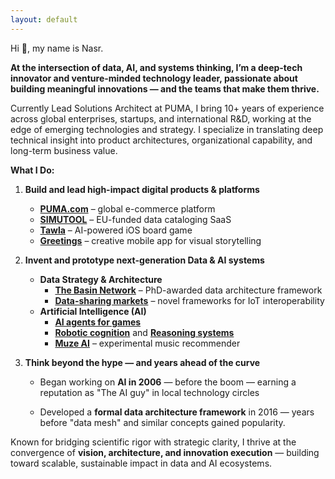 ```yaml
---
layout: default
---
```


Hi 👋, my name is Nasr.


**At the intersection of data, AI, and systems thinking, I’m a deep-tech innovator and venture-minded technology leader, passionate about building meaningful innovations — and the teams that make them thrive.**

Currently Lead Solutions Architect at PUMA, I bring 10+ years of experience across global enterprises, startups, and international R&D, working at the edge of emerging technologies and strategy. I specialize in translating deep technical insight into product architectures, organizational capability, and long-term business value. 
	
**What I Do:**

1. **Build and lead high-impact digital products & platforms**
	- **[PUMA.com](https://www.puma.com)** – global e-commerce platform
	- **[SIMUTOOL](https://github.com/simutool)** – EU-funded data cataloging SaaS
	- **[Tawla](tw)** – AI-powered iOS board game
	- **[Greetings](gs)** – creative mobile app for visual storytelling

2. **Invent and prototype next-generation Data & AI systems**
	- **Data Strategy & Architecture**
		- **[The Basin Network](phd)** – PhD-awarded data architecture framework 
		- **[Data-sharing markets](https://doi.org/10.1007/s42486-020-00054-y)** – novel frameworks for IoT interoperability
	- **Artificial Intelligence (AI)**
		- **[AI agents for games](tw)**
		- **[Robotic cognition](https://ebooks.iospress.nl/volumearticle/6006)** and **[Reasoning systems](https://doi.org/10.1007/978-3-642-16111-7_14)**
		- **[Muze AI](https://github.com/n42r/muze-ai)** – experimental music recommender 

3. **Think beyond the hype — and years ahead of the curve**
	- Began working on **AI in 2006** — before the boom — earning a reputation as "The AI guy" in local technology circles
	
	- Developed a **formal data architecture framework** in 2016 — years before "data mesh" and similar concepts gained popularity.

Known for bridging scientific rigor with strategic clarity, I thrive at the convergence of **vision, architecture, and innovation execution** — building toward scalable, sustainable impact in data and AI ecosystems.


